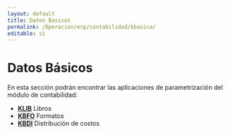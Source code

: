 ```yaml
---
layout: default
title: Datos Basicos
permalink: /Operacion/erp/contabilidad/kbasica/
editable: si
---
```


# Datos Básicos

En esta sección podrán encontrar las aplicaciones de parametrización del módulo de contabilidad:

- [**KLIB**](http://docs.oasiscom.com/Operacion/erp/contabilidad/kbasica/klib)	Libros  
- [**KBFO**](http://docs.oasiscom.com/Operacion/erp/contabilidad/kbasica/kbfo)	Formatos  
- [**KBDI**](http://docs.oasiscom.com/Operacion/erp/contabilidad/kbasica/kbdi)	Distribución de costos
